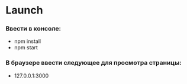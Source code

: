 # Launch
### Ввести в консоле:
- npm install
- npm start
### В браузере ввести следующее для просмотра страницы:
- 127.0.0.1:3000
